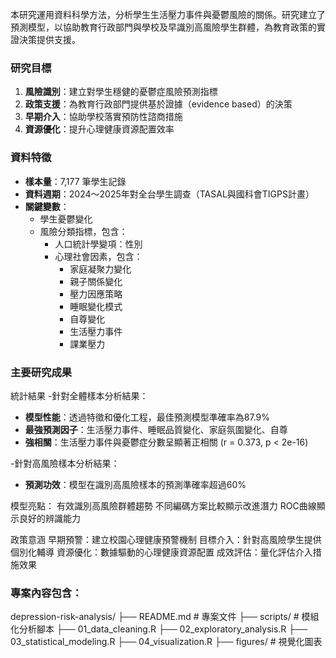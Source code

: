 本研究運用資料科學方法，分析學生生活壓力事件與憂鬱風險的關係。研究建立了預測模型，以協助教育行政部門與學校及早識別高風險學生群體，為教育政策的實證決策提供支援。


### 研究目標
1. **風險識別**：建立對學生穩健的憂鬱症風險預測指標
2. **政策支援**：為教育行政部門提供基於證據（evidence based）的決策
3. **早期介入**：協助學校落實預防性諮商措施
4. **資源優化**：提升心理健康資源配置效率

### 資料特徵
- **樣本量**：7,177 筆學生記錄
- **資料週期**：2024～2025年對全台學生調查（TASAL與國科會TIGPS計畫）
- **關鍵變數**：
  - 學生憂鬱變化
  - 風險分類指標，包含：
    - 人口統計學變項：性別
    - 心理社會因素，包含：
      - 家庭凝聚力變化
      - 親子關係變化
      - 壓力因應策略
      - 睡眠變化模式
      - 自尊變化
      - 生活壓力事件
      - 課業壓力

### 主要研究成果
統計結果
-針對全體樣本分析結果：
- **模型性能**：透過特徵和優化工程，最佳預測模型準確率為87.9%
- **最強預測因子**：生活壓力事件、睡眠品質變化、家庭氛圍變化、自尊
- **強相關**：生活壓力事件與憂鬱症分數呈顯著正相關 (r = 0.373, p < 2e-16)

-針對高風險樣本分析結果：
- **預測功效**：模型在識別高風險樣本的預測準確率超過60%


模型亮點：
有效識別高風險群體趨勢
不同編碼方案比較顯示改進潛力
ROC曲線顯示良好的辨識能力

政策意涵
早期預警：建立校園心理健康預警機制
目標介入：針對高風險學生提供個別化輔導
資源優化：數據驅動的心理健康資源配置
成效評估：量化評估介入措施效果

### 專案內容包含：
depression-risk-analysis/
├── README.md # 專案文件
├── scripts/ # 模組化分析腳本
 ├── 01_data_cleaning.R
 ├── 02_exploratory_analysis.R
 ├── 03_statistical_modeling.R
 ├── 04_visualization.R
 ├── figures/ # 視覺化圖表





